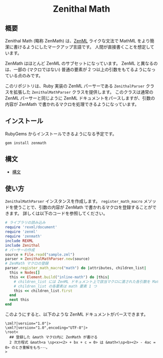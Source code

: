 <div align="center">
<h1>Zenithal Math</h1>
</div>

## 概要
Zenithal Math (略称 ZenMath) は、[ZenML](https://github.com/Ziphil/Zenithal) ライクな文法で MathML をより簡潔に書けるようにしたマークアップ言語です。
人間が直接書くことを想定しています。

ZenMath はほとんど ZenML のサブセットになっています。
ZenML と異なるのは、一部の (マクロではない) 普通の要素が 2 つ以上の引数をもてるようになっている点のみです。

このリポジトリは、Ruby 実装の ZenML パーサーである `ZenithalParser` クラスを拡張した `ZenithalMathParser` クラスを提供します。
このクラスは通常の ZenML パーサーと同じように ZenML ドキュメントをパースしますが、引数の内容が ZenMath で書かれるマクロを処理できるようになっています。

## インストール
RubyGems からインストールできるようになる予定です。
```
gem install zenmath
```

## 構文

- [構文](document/element.md)

## 使い方
`ZenithalMathParser` インスタンスを作成します。
`register_math_macro` メソッドを使うことで、引数の内容が ZenMath で書かれるマクロを登録することができます。
詳しくは以下のコードを参照してください。
```ruby
# ライブラリの読み込み
require 'rexml/document'
require 'zenml'
require 'zenmath'
include REXML
include Zenithal
# パーサーの作成
source = File.read("sample.zml")
parser = ZenithalMathParser.new(source)
# ZenMath マクロの登録
parser.register_math_macro("math") do |attributes, children_list|
  this = Nodes[]
  this << Element.build("inline-math") do |this|
    # children_list には ZenML ドキュメント上で該当マクロに渡された各引数を MathML に変換した要素が渡される
    # children_list の各要素は math 要素 1 つ
    this << children_list.first
  end
  next this
end
```
このようにすると、以下のような ZenML ドキュメントがパースできます。
```
\zml?|version="1.0"|>
\xml?|version="1.0",encoding="UTF-8"|>
\root<
  ## 登録した &math マクロ内に ZenMath が書ける
  2 次方程式 &math<a \sp<x><2> + bx + c = 0> は &math<\sp<b><2> - 4ac = 0> のとき重解をもち･･･。
>
```